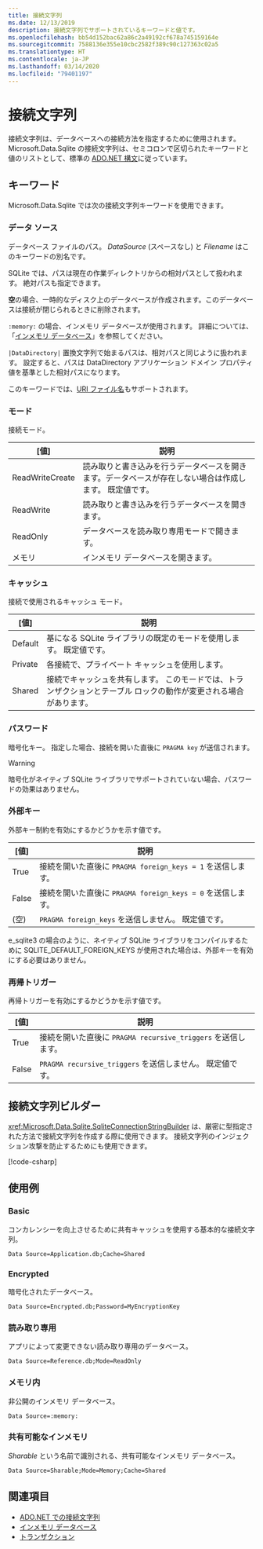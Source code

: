 ```yaml
---
title: 接続文字列
ms.date: 12/13/2019
description: 接続文字列でサポートされているキーワードと値です。
ms.openlocfilehash: bb54d152bac62a86c2a49192cf678a745159164e
ms.sourcegitcommit: 7588136e355e10cbc2582f389c90c127363c02a5
ms.translationtype: HT
ms.contentlocale: ja-JP
ms.lasthandoff: 03/14/2020
ms.locfileid: "79401197"
---
```

# <a name="connection-strings"></a>接続文字列

接続文字列は、データベースへの接続方法を指定するために使用されます。 Microsoft.Data.Sqlite の接続文字列は、セミコロンで区切られたキーワードと値のリストとして、標準の [ADO.NET 構文](../../../framework/data/adonet/connection-strings.md)に従っています。

## <a name="keywords"></a>キーワード

Microsoft.Data.Sqlite では次の接続文字列キーワードを使用できます。

### <a name="data-source"></a>データ ソース

データベース ファイルのパス。 *DataSource* (スペースなし) と *Filename* はこのキーワードの別名です。

SQLite では、パスは現在の作業ディレクトリからの相対パスとして扱われます。 絶対パスも指定できます。

**空**の場合、一時的なディスク上のデータベースが作成されます。このデータベースは接続が閉じられるときに削除されます。

`:memory:` の場合、インメモリ データベースが使用されます。 詳細については、「[インメモリ データベース](in-memory-databases.md)」を参照してください。

`|DataDirectory|` 置換文字列で始まるパスは、相対パスと同じように扱われます。 設定すると、パスは DataDirectory アプリケーション ドメイン プロパティ値を基準とした相対パスになります。

このキーワードでは、[URI ファイル名](https://www.sqlite.org/uri.html)もサポートされます。

### <a name="mode"></a>モード

接続モード。

| [値]           | 説明                                                                                        |
| --------------- | -------------------------------------------------------------------------------------------------- |
| ReadWriteCreate | 読み取りと書き込みを行うデータベースを開きます。データベースが存在しない場合は作成します。 既定値です。 |
| ReadWrite       | 読み取りと書き込みを行うデータベースを開きます。                                                        |
| ReadOnly        | データベースを読み取り専用モードで開きます。                                                              |
| メモリ          | インメモリ データベースを開きます。                                                                       |

### <a name="cache"></a>キャッシュ

接続で使用されるキャッシュ モード。

| [値]   | 説明                                                                                    |
| ------- | ---------------------------------------------------------------------------------------------- |
| Default | 基になる SQLite ライブラリの既定のモードを使用します。 既定値です。                   |
| Private | 各接続で、プライベート キャッシュを使用します。                                                          |
| Shared  | 接続でキャッシュを共有します。 このモードでは、トランザクションとテーブル ロックの動作が変更される場合があります。 |

### <a name="password"></a>パスワード

暗号化キー。 指定した場合、接続を開いた直後に `PRAGMA key` が送信されます。

> [!WARNING]
> 暗号化がネイティブ SQLite ライブラリでサポートされていない場合、パスワードの効果はありません。

### <a name="foreign-keys"></a>外部キー

外部キー制約を有効にするかどうかを示す値です。

| [値]   | 説明
| ------- | --- |
| True    | 接続を開いた直後に `PRAGMA foreign_keys = 1` を送信します。
| False   | 接続を開いた直後に `PRAGMA foreign_keys = 0` を送信します。
| (空) | `PRAGMA foreign_keys` を送信しません。 既定値です。 |

e_sqlite3 の場合のように、ネイティブ SQLite ライブラリをコンパイルするために SQLITE_DEFAULT_FOREIGN_KEYS が使用された場合は、外部キーを有効にする必要はありません。

### <a name="recursive-triggers"></a>再帰トリガー

再帰トリガーを有効にするかどうかを示す値です。

| [値] | 説明                                                                 |
| ----- | --------------------------------------------------------------------------- |
| True  | 接続を開いた直後に `PRAGMA recursive_triggers` を送信します。 |
| False | `PRAGMA recursive_triggers` を送信しません。 既定値です。              |

## <a name="connection-string-builder"></a>接続文字列ビルダー

<xref:Microsoft.Data.Sqlite.SqliteConnectionStringBuilder> は、厳密に型指定された方法で接続文字列を作成する際に使用できます。 接続文字列のインジェクション攻撃を防止するためにも使用できます。

[!code-csharp[](../../../../samples/snippets/standard/data/sqlite/EncryptionSample/Program.cs?name=snippet_ConnectionStringBuilder)]

## <a name="examples"></a>使用例

### <a name="basic"></a>Basic

コンカレンシーを向上させるために共有キャッシュを使用する基本的な接続文字列。

```ConnectionString
Data Source=Application.db;Cache=Shared
```

### <a name="encrypted"></a>Encrypted

暗号化されたデータベース。

```ConnectionString
Data Source=Encrypted.db;Password=MyEncryptionKey
```

### <a name="read-only"></a>読み取り専用

アプリによって変更できない読み取り専用のデータベース。

```ConnectionString
Data Source=Reference.db;Mode=ReadOnly
```

### <a name="in-memory"></a>メモリ内

非公開のインメモリ データベース。

```ConnectionString
Data Source=:memory:
```

### <a name="sharable-in-memory"></a>共有可能なインメモリ

*Sharable* という名前で識別される、共有可能なインメモリ データベース。

```ConnectionString
Data Source=Sharable;Mode=Memory;Cache=Shared
```

## <a name="see-also"></a>関連項目

* [ADO.NET での接続文字列](../../../framework/data/adonet/connection-strings.md)
* [インメモリ データベース](in-memory-databases.md)
* [トランザクション](transactions.md)
